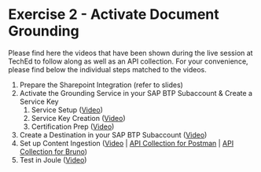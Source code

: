 # Exercise 2 - Activate Document Grounding

Please find here the videos that have been shown during the live session at TechEd to follow along as well as an API collection. For your convenience, please find below the individual steps matched to the videos.

1. Prepare the Sharepoint Integration (refer to slides)
2. Activate the Grounding Service in your SAP BTP Subaccount & Create a Service Key
   1. Service Setup ([Video](ex2_step2a_btp_service_setup.mp4))
   2. Service Key Creation ([Video](ex2_step2b_key_creation.mp4))
   3. Certification Prep ([Video](ex2_step2c_cert_prep.mp4))
3. Create a Destination in your SAP BTP Subaccount ([Video](ex2_step3_destination_creation.mp4))
4. Set up Content Ingestion ([Video](ex2_step4_api_calls.mp4) | [API Collection for Postman](ex2_step4_Postman_Collection.json) | [API Collection for Bruno](ex2_step4_Bruno_Collection.json))
5. Test in Joule ([Video](ex2_step5_demo_result.mp4))
